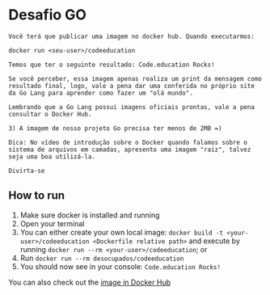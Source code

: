 # Desafio GO
```Esse desafio é muito empolgante principalmente se você nunca trabalhou com a linguagem Go!
Você terá que publicar uma imagem no docker hub. Quando executarmos:

docker run <seu-user>/codeeducation

Temos que ter o seguinte resultado: Code.education Rocks!

Se você perceber, essa imagem apenas realiza um print da mensagem como resultado final, logo, vale a pena dar uma conferida no próprio site da Go Lang para aprender como fazer um "olá mundo".

Lembrando que a Go Lang possui imagens oficiais prontas, vale a pena consultar o Docker Hub.

3) A imagem de nosso projeto Go precisa ter menos de 2MB =)

Dica: No vídeo de introdução sobre o Docker quando falamos sobre o sistema de arquivos em camadas, apresento uma imagem "raiz", talvez seja uma boa utilizá-la.

Divirta-se
```

## How to run
1. Make sure docker is installed and running
2. Open your terminal
3. You can either create your own local image: `docker build -t <your-user>/codeeducation <Dockerfile relative path>` and execute by running `docker run --rm <your-user>/codeeducation`; or
4. Run `docker run --rm desocupados/codeeducation`
5. You should now see in your console: `Code.education Rocks!`

You can also check out the [image in Docker Hub](https://hub.docker.com/repository/docker/desocupados/codeeducation)
